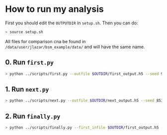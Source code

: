 # How to run my analysis

First you should edit the `OUTPUTDIR` in `setup.sh`.
Then you can do:
```bash
> source setup.sh
```

All files for comparison cna be found in `/data/user/jlazar/bsm_example/data/` and will have the same name.

## 0. Run `first.py`

```bash
> python ../scripts/first.py --outfile $OUTDIR/first_output.h5 --seed 925
```

## 1. Run `next.py`

```bash
> python ../scripts/next.py --outfile $OUTDIR/next_output.h5 --seed 853
```

## 2. Run `finally.py`

```bash
> python ../scripts/finally.py --first_infile $OUTDIR/first_output.h5 --next_infile $OUTDIR/next_output.h5 --outfile $OUTDIR/finally_output.h5
```
